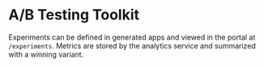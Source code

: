 # A/B Testing Toolkit

Experiments can be defined in generated apps and viewed in the portal at `/experiments`. Metrics are stored by the analytics service and summarized with a winning variant.
